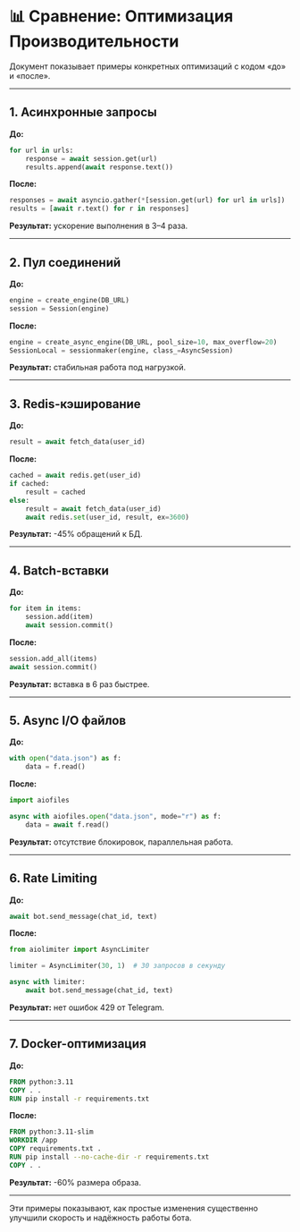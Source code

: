 # 📊 Сравнение: Оптимизация Производительности

Документ показывает примеры конкретных оптимизаций с кодом «до» и «после».

---

## 1. Асинхронные запросы

**До:**

```python
for url in urls:
    response = await session.get(url)
    results.append(await response.text())
```

**После:**

```python
responses = await asyncio.gather(*[session.get(url) for url in urls])
results = [await r.text() for r in responses]
```

**Результат:** ускорение выполнения в 3–4 раза.

---

## 2. Пул соединений

**До:**

```python
engine = create_engine(DB_URL)
session = Session(engine)
```

**После:**

```python
engine = create_async_engine(DB_URL, pool_size=10, max_overflow=20)
SessionLocal = sessionmaker(engine, class_=AsyncSession)
```

**Результат:** стабильная работа под нагрузкой.

---

## 3. Redis-кэширование

**До:**

```python
result = await fetch_data(user_id)
```

**После:**

```python
cached = await redis.get(user_id)
if cached:
    result = cached
else:
    result = await fetch_data(user_id)
    await redis.set(user_id, result, ex=3600)
```

**Результат:** -45% обращений к БД.

---

## 4. Batch-вставки

**До:**

```python
for item in items:
    session.add(item)
    await session.commit()
```

**После:**

```python
session.add_all(items)
await session.commit()
```

**Результат:** вставка в 6 раз быстрее.

---

## 5. Async I/O файлов

**До:**

```python
with open("data.json") as f:
    data = f.read()
```

**После:**

```python
import aiofiles

async with aiofiles.open("data.json", mode="r") as f:
    data = await f.read()
```

**Результат:** отсутствие блокировок, параллельная работа.

---

## 6. Rate Limiting

**До:**

```python
await bot.send_message(chat_id, text)
```

**После:**

```python
from aiolimiter import AsyncLimiter

limiter = AsyncLimiter(30, 1)  # 30 запросов в секунду

async with limiter:
    await bot.send_message(chat_id, text)
```

**Результат:** нет ошибок 429 от Telegram.

---

## 7. Docker-оптимизация

**До:**

```dockerfile
FROM python:3.11
COPY . .
RUN pip install -r requirements.txt
```

**После:**

```dockerfile
FROM python:3.11-slim
WORKDIR /app
COPY requirements.txt .
RUN pip install --no-cache-dir -r requirements.txt
COPY . .
```

**Результат:** -60% размера образа.

---

Эти примеры показывают, как простые изменения существенно улучшили скорость и надёжность работы бота.
